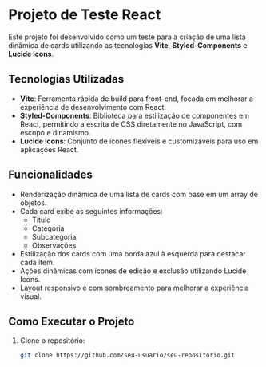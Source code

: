 # Projeto de Teste React

Este projeto foi desenvolvido como um teste para a criação de uma lista dinâmica de cards utilizando as tecnologias **Vite**, **Styled-Components** e **Lucide Icons**.

## Tecnologias Utilizadas

- **Vite**: Ferramenta rápida de build para front-end, focada em melhorar a experiência de desenvolvimento com React.
- **Styled-Components**: Biblioteca para estilização de componentes em React, permitindo a escrita de CSS diretamente no JavaScript, com escopo e dinamismo.
- **Lucide Icons**: Conjunto de ícones flexíveis e customizáveis para uso em aplicações React.

## Funcionalidades

- Renderização dinâmica de uma lista de cards com base em um array de objetos.
- Cada card exibe as seguintes informações:
  - Título
  - Categoria
  - Subcategoria
  - Observações
- Estilização dos cards com uma borda azul à esquerda para destacar cada item.
- Ações dinâmicas com ícones de edição e exclusão utilizando Lucide Icons.
- Layout responsivo e com sombreamento para melhorar a experiência visual.

## Como Executar o Projeto

1. Clone o repositório:
   ```bash
   git clone https://github.com/seu-usuario/seu-repositorio.git
